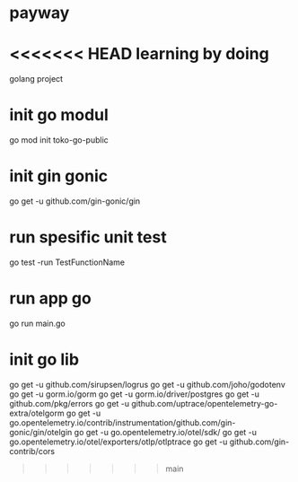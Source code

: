# payway 
<<<<<<< HEAD
learning by doing
=======
golang project

# init go modul
go mod init toko-go-public
# init gin gonic
go get -u github.com/gin-gonic/gin
# run spesific unit test
go test -run TestFunctionName
# run app go
go run main.go
# init go lib
go get -u github.com/sirupsen/logrus
go get -u github.com/joho/godotenv
go get -u gorm.io/gorm
go get -u gorm.io/driver/postgres
go get -u github.com/pkg/errors
go get -u github.com/uptrace/opentelemetry-go-extra/otelgorm
go get -u go.opentelemetry.io/contrib/instrumentation/github.com/gin-gonic/gin/otelgin
go get -u go.opentelemetry.io/otel/sdk/
go get -u go.opentelemetry.io/otel/exporters/otlp/otlptrace
go get -u github.com/gin-contrib/cors
>>>>>>> main
